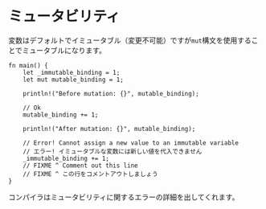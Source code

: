 <!--
# Mutability
-->
# ミュータビリティ

<!--
Variable bindings are immutable by default, but this can be overridden using
the `mut` modifier.
-->
変数はデフォルトでイミュータブル（変更不可能）ですが`mut`構文を使用することでミュータブルになります。

```rust,editable,ignore,mdbook-runnable
fn main() {
    let _immutable_binding = 1;
    let mut mutable_binding = 1;

    println!("Before mutation: {}", mutable_binding);

    // Ok
    mutable_binding += 1;

    println!("After mutation: {}", mutable_binding);

    // Error! Cannot assign a new value to an immutable variable
    // エラー! イミュータブルな変数には新しい値を代入できません
    _immutable_binding += 1;
    // FIXME ^ Comment out this line
    // FIXME ^ この行をコメントアウトしましょう
}
```

<!--
The compiler will throw a detailed diagnostic about mutability errors.
-->
コンパイラはミュータビリティに関するエラーの詳細を出してくれます。
